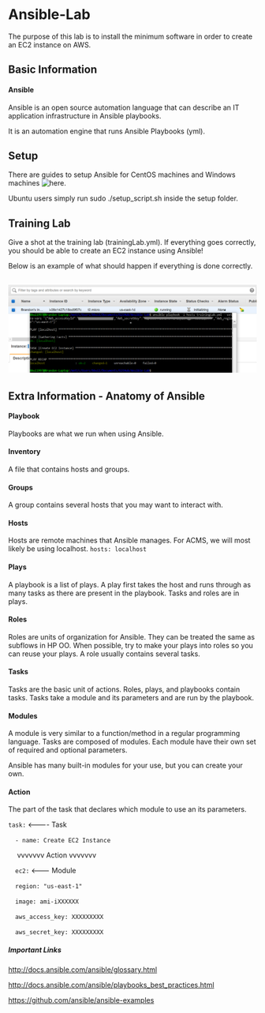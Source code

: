 # Ansible-Lab

The purpose of this lab is to install the minimum software in order to create an EC2 instance on AWS.

## Basic Information
#### Ansible
Ansible is an open source automation language that can describe an IT application infrastructure in Ansible playbooks.

It is an automation engine that runs Ansible Playbooks (yml).

## Setup
There are guides to setup Ansible for CentOS machines and Windows machines ![here](https://github.com/bbui1997/Ansible-Lab/tree/master/setup).

Ubuntu users simply run sudo ./setup_script.sh inside the setup folder.

## Training Lab
Give a shot at the training lab (trainingLab.yml). If everything goes correctly, you should be able to create an EC2 instance using Ansible!

Below is an example of what should happen if everything is done correctly.

![Success](https://github.com/bbui1997/Ansible-Lab/blob/master/images/completedLab.png?raw=true)
---
## Extra Information - Anatomy of Ansible
#### Playbook
Playbooks are what we run when using Ansible.
#### Inventory
A file that contains hosts and groups.
#### Groups
A group contains several hosts that you may want to interact with.
#### Hosts
Hosts are remote machines that Ansible manages. For ACMS, we will most likely be using localhost.
`hosts: localhost`
#### Plays
A playbook is a list of plays. A play first takes the host and runs through as many tasks as there are present in the playbook. Tasks and roles are in plays.
#### Roles
Roles are units of organization for Ansible. They can be treated the same as subflows in HP OO. When possible, try to make your plays into roles so you can reuse your plays. A role usually contains several tasks.
#### Tasks
Tasks are the basic unit of actions. Roles, plays, and playbooks contain tasks. Tasks take a module and its parameters and are run by the playbook.
#### Modules
A module is very similar to a function/method in a regular programming language. Tasks are composed of modules. Each module have their own set of required and optional parameters.

Ansible has many built-in modules for your use, but you can create your own.
#### Action
The part of the task that declares which module to use an its parameters.

`task:` <---- Task

&emsp;`- name: Create EC2 Instance` 

&emsp; vvvvvvv Action vvvvvvv

&emsp;`ec2:` <--- Module

&emsp;`region: "us-east-1"`

&emsp;`image: ami-iXXXXXX`

&emsp;`aws_access_key: XXXXXXXXX`

&emsp;`aws_secret_key: XXXXXXXXX`

##### Important Links
http://docs.ansible.com/ansible/glossary.html

http://docs.ansible.com/ansible/playbooks_best_practices.html

https://github.com/ansible/ansible-examples

